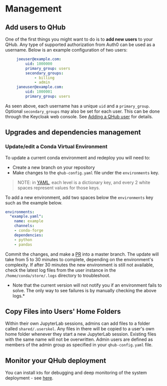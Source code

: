 # Management

## Add users to QHub

One of the first things you might want to do is to **add new users** to your QHub. Any type of supported authorization from Auth0 can be used as a username. Below is an example configuration of two users:

```yaml
     joeuser@example.com:
         uid: 1000000
         primary_group: users
         secondary_groups:
             - billing
             - admin
     janeuser@example.com:
         uid: 1000001
         primary_group: users
```

As seen above, each username has a unique `uid` and a `primary_group`. Optional `secondary_groups` may also be set for each user. This can be done through the Keycloak web console. See [Adding a QHub user](./login.md#adding-a-qhub-user) for details.

## Upgrades and dependencies management

### Update/edit a Conda Virtual Environment

To update a current conda environment and redeploy you will need to:

* Create a new branch on your repository
* Make changes to the `qhub-config.yaml` file under the `environments` key.
> NOTE: in [YAML](https://yaml.org/spec/1.2/spec.html#mapping//),
  each level is a dictionary key, and every 2 white spaces represent values for those keys.

To add a new environment, add two spaces below the `environments` key such as the example below.
```yaml
environments:
  "example.yaml":
    name: example
    channels:
    - conda-forge
    dependencies:
    - python
    - pandas
```

Commit the changes, and make a [PR](https://docs.github.com/en/github/collaborating-with-issues-and-pull-requests/creating-a-pull-request) into a master branch. The update will take from 5 to 30 minutes to complete, depending on the environment's complexity. If after 30 minutes the new environment is still not available, check the latest
log files from the user instance in the `/home/conda/store/.logs` directory to troubleshoot.

* Note that the current version will not notify you if an environment fails to solve. The only way to see failures is by manually checking the above logs.*

## Copy Files into Users' Home Folders

Within their own JupyterLab sessions, admins can add files to a folder called `shared/.userskel`. Any files in there will be copied to a user's own home folder whenever they start a new JupyterLab session. Existing files with the same name will not be overwritten. Admin users are defined as members of the admin group as specified in your `qhub-config.yaml` file.

## Monitor your QHub deployment

You can install `k9s` for debugging and deep monitoring of the system deployment - see [here](../admin_guide/troubleshooting.md).
